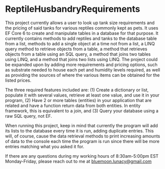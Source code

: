 # ReptileHusbandryRequirements
This project currently allows a user to look up tank size requirements and the pricing of said tanks for various reptiles commonly kept as pets. It uses EF Core 6 to create and manipulate tables in a database for that purpose. It currently contains methods to add reptiles and tanks to the database table from a list, methods to add a single object at a time not from a list, a LINQ query method to retrieve objects from a table, a method that retrieves objects from a table using an SQL query, a method that joins two tables using LINQ, and a method that joins two lists using LINQ. The project could be expanded upon by adding more requirements and pricing options, such as substrate needed to house each pet and humidity levels required, as well as providing the sources of where the various items can be obtained for the listed prices. 

The three required features included are: (1) Create a dictionary or list, populate it with several values, retrieve at least one value, and use it in your program, (2) Have 2 or more tables (entities) in your application that are related and have a function return data from both entities.  In entity framework, this is equivalent to a join, and (3) Query your database using a raw SQL query, not EF.

When running this project, keep in mind that currently the program will add its lists to the database every time it is run, adding duplicate entries. This will, of course, cause the data retrieval methods to print increasing amounts of data to the console each time the program is run since there will be more entries matching what you asked it for. 

If there are any questions during my working hours of 8:30am-5:00pm EST Monday-Friday, please reach out to me at bluemoon.lunacy@gmail.com
